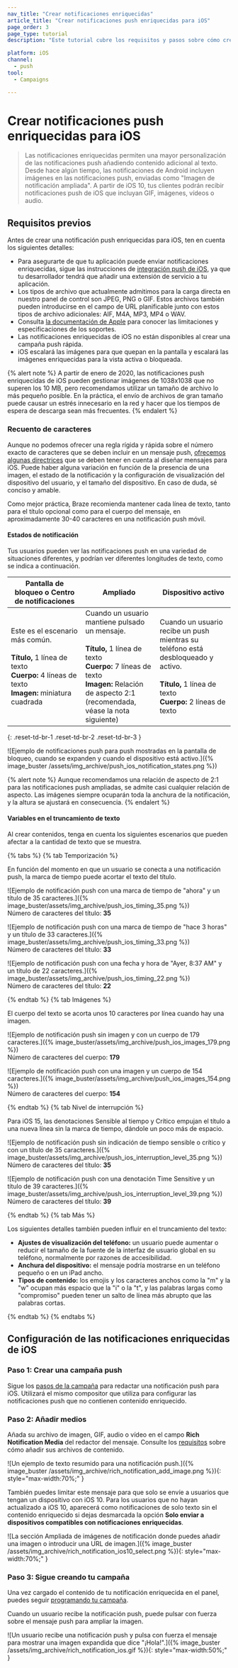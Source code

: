 ```yaml
---
nav_title: "Crear notificaciones enriquecidas"
article_title: "Crear notificaciones push enriquecidas para iOS"
page_order: 3
page_type: tutorial
description: "Este tutorial cubre los requisitos y pasos sobre cómo crear notificaciones enriquecidas de iOS para tus campañas Braze."

platform: iOS
channel:
  - push
tool:
  - Campaigns

---
```


# Crear notificaciones push enriquecidas para iOS

> Las notificaciones enriquecidas permiten una mayor personalización de las notificaciones push añadiendo contenido adicional al texto. Desde hace algún tiempo, las notificaciones de Android incluyen imágenes en las notificaciones push, enviadas como "Imagen de notificación ampliada". A partir de iOS 10, tus clientes podrán recibir notificaciones push de iOS que incluyan GIF, imágenes, vídeos o audio.

## Requisitos previos

Antes de crear una notificación push enriquecidas para iOS, ten en cuenta los siguientes detalles:

- Para asegurarte de que tu aplicación puede enviar notificaciones enriquecidas, sigue las instrucciones de [integración push de iOS]({{site.baseurl}}/developer_guide/platform_integration_guides/swift/push_notifications/integration/#ios-10-rich-notifications), ya que tu desarrollador tendrá que añadir una extensión de servicio a tu aplicación.
- Los tipos de archivo que actualmente admitimos para la carga directa en nuestro panel de control son JPEG, PNG o GIF. Estos archivos también pueden introducirse en el campo de URL planificable junto con estos tipos de archivo adicionales: AIF, M4A, MP3, MP4 o WAV.
- Consulta [la documentación de Apple](https://developer.apple.com/reference/usernotifications/unnotificationattachment) para conocer las limitaciones y especificaciones de los soportes.
- Las notificaciones enriquecidas de iOS no están disponibles al crear una campaña push rápida.
- iOS escalará las imágenes para que quepan en la pantalla y escalará las imágenes enriquecidas para la vista activa o bloqueada.

{% alert note %}
A partir de enero de 2020, las notificaciones push enriquecidas de iOS pueden gestionar imágenes de 1038x1038 que no superen los 10 MB, pero recomendamos utilizar un tamaño de archivo lo más pequeño posible. En la práctica, el envío de archivos de gran tamaño puede causar un estrés innecesario en la red y hacer que los tiempos de espera de descarga sean más frecuentes.
{% endalert %}

### Recuento de caracteres

Aunque no podemos ofrecer una regla rígida y rápida sobre el número exacto de caracteres que se deben incluir en un mensaje push, [ofrecemos algunas directrices]({{site.baseurl}}/user_guide/message_building_by_channel/push/best_practices/message_format/) que se deben tener en cuenta al diseñar mensajes para iOS. Puede haber alguna variación en función de la presencia de una imagen, el estado de la notificación y la configuración de visualización del dispositivo del usuario, y el tamaño del dispositivo. En caso de duda, sé conciso y amable.

Como mejor práctica, Braze recomienda mantener cada línea de texto, tanto para el título opcional como para el cuerpo del mensaje, en aproximadamente 30-40 caracteres en una notificación push móvil.

#### Estados de notificación

Tus usuarios pueden ver las notificaciones push en una variedad de situaciones diferentes, y podrían ver diferentes longitudes de texto, como se indica a continuación.

<table>
<thead>
  <tr>
    <th>Pantalla de bloqueo o Centro de notificaciones</th>
    <th>Ampliado</th>
    <th>Dispositivo activo</th>
  </tr>
</thead>
<tbody>
  <tr>
    <td width="33%">Este es el escenario más común.<br><br><b>Título,</b> 1 línea de texto<br><b>Cuerpo:</b> 4 líneas de texto<br><b>Imagen:</b> miniatura cuadrada</td>
    <td width="33%">Cuando un usuario mantiene pulsado un mensaje.<br><br><b>Título,</b> 1 línea de texto<br><b>Cuerpo:</b> 7 líneas de texto<br><b>Imagen:</b> Relación de aspecto 2:1 (recomendada, véase la nota siguiente)</td>
    <td width="33%">Cuando un usuario recibe un push mientras su teléfono está desbloqueado y activo.<br><br><b>Título,</b> 1 línea de texto<br><b>Cuerpo:</b> 2 líneas de texto</td>
  </tr>
</tbody>
</table>
{: .reset-td-br-1 .reset-td-br-2 .reset-td-br-3 }

![Ejemplo de notificaciones push para push mostradas en la pantalla de bloqueo, cuando se expanden y cuando el dispositivo está activo.]({% image_buster /assets/img_archive/push_ios_notification_states.png %})

{% alert note %}
Aunque recomendamos una relación de aspecto de 2:1 para las notificaciones push ampliadas, se admite casi cualquier relación de aspecto. Las imágenes siempre ocuparán toda la anchura de la notificación, y la altura se ajustará en consecuencia.
{% endalert %}

#### Variables en el truncamiento de texto

Al crear contenidos, tenga en cuenta los siguientes escenarios que pueden afectar a la cantidad de texto que se muestra.

{% tabs %}
{% tab Temporización %}

En función del momento en que un usuario se conecta a una notificación push, la marca de tiempo puede acortar el texto del título.

![Ejemplo de notificación push con una marca de tiempo de "ahora" y un título de 35 caracteres.]({% image_buster/assets/img_archive/push_ios_timing_35.png %})
<br>Número de caracteres del título: **35**

![Ejemplo de notificación push con una marca de tiempo de "hace 3 horas" y un título de 33 caracteres.]({% image_buster/assets/img_archive/push_ios_timing_33.png %})
<br>Número de caracteres del título: **33**

![Ejemplo de notificación push con una fecha y hora de "Ayer, 8:37 AM" y un título de 22 caracteres.]({% image_buster/assets/img_archive/push_ios_timing_22.png %})
<br>Número de caracteres del título: **22**

{% endtab %}
{% tab Imágenes %}

El cuerpo del texto se acorta unos 10 caracteres por línea cuando hay una imagen.

![Ejemplo de notificación push sin imagen y con un cuerpo de 179 caracteres.]({% image_buster/assets/img_archive/push_ios_images_179.png %})
<br>Número de caracteres del cuerpo: **179**

![Ejemplo de notificación push con una imagen y un cuerpo de 154 caracteres.]({% image_buster/assets/img_archive/push_ios_images_154.png %})
<br>Número de caracteres del cuerpo: **154**

{% endtab %}
{% tab Nivel de interrupción %}

Para iOS 15, las denotaciones Sensible al tiempo y Crítico empujan el título a una nueva línea sin la marca de tiempo, dándole un poco más de espacio.

![Ejemplo de notificación push sin indicación de tiempo sensible o crítico y con un título de 35 caracteres.]({% image_buster/assets/img_archive/push_ios_interruption_level_35.png %})
<br>Número de caracteres del título: **35**

![Ejemplo de notificación push con una denotación Time Sensitive y un título de 39 caracteres.]({% image_buster/assets/img_archive/push_ios_interruption_level_39.png %})
<br>Número de caracteres del título: **39**

{% endtab %}
{% tab Más %}

Los siguientes detalles también pueden influir en el truncamiento del texto:

- **Ajustes de visualización del teléfono:** un usuario puede aumentar o reducir el tamaño de la fuente de la interfaz de usuario global en su teléfono, normalmente por razones de accesibilidad.
- **Anchura del dispositivo:** el mensaje podría mostrarse en un teléfono pequeño o en un iPad ancho.
- **Tipos de contenido:** los emojis y los caracteres anchos como la "m" y la "w" ocupan más espacio que la "i" o la "t", y las palabras largas como "compromiso" pueden tener un salto de línea más abrupto que las palabras cortas.

{% endtab %}
{% endtabs %}

## Configuración de las notificaciones enriquecidas de iOS

### Paso 1: Crear una campaña push

Sigue los [pasos de la campaña]({{site.baseurl}}/user_guide/message_building_by_channel/push/creating_a_push_message/#creating-a-push-message) para redactar una notificación push para iOS. Utilizará el mismo compositor que utiliza para configurar las notificaciones push que no contienen contenido enriquecido.

### Paso 2: Añadir medios

Añada su archivo de imagen, GIF, audio o vídeo en el campo **Rich Notification Media** del redactor del mensaje. Consulte los [requisitos](#requirements) sobre cómo añadir sus archivos de contenido.

![Un ejemplo de texto resumido para una notificación push.]({% image_buster /assets/img_archive/rich_notification_add_image.png %}){: style="max-width:70%;" }

También puedes limitar este mensaje para que solo se envíe a usuarios que tengan un dispositivo con iOS 10. Para los usuarios que no hayan actualizado a iOS 10, aparecerá como notificaciones de solo texto sin el contenido enriquecido si dejas desmarcada la opción **Solo enviar a dispositivos compatibles con notificaciones enriquecidas**.

![La sección Ampliada de imágenes de notificación donde puedes añadir una imagen o introducir una URL de imagen.]({% image_buster /assets/img_archive/rich_notification_ios10_select.png %}){: style="max-width:70%;" }

### Paso 3: Sigue creando tu campaña

Una vez cargado el contenido de tu notificación enriquecida en el panel, puedes seguir [programando tu campaña]({{site.baseurl}}/user_guide/message_building_by_channel/push/creating_a_push_message/#schedule-push-campaign).

Cuando un usuario recibe la notificación push, puede pulsar con fuerza sobre el mensaje push para ampliar la imagen.

![Un usuario recibe una notificación push y pulsa con fuerza el mensaje para mostrar una imagen expandida que dice "¡Hola!".]({% image_buster /assets/img_archive/rich_notification_ios.gif %}){: style="max-width:50%;" }

